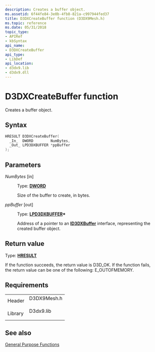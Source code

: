 ```yaml
---
description: Creates a buffer object.
ms.assetid: 6f44fe84-3e0b-4fb8-821a-c997944fed37
title: D3DXCreateBuffer function (D3DX9Mesh.h)
ms.topic: reference
ms.date: 05/31/2018
topic_type: 
- APIRef
- kbSyntax
api_name: 
- D3DXCreateBuffer
api_type: 
- LibDef
api_location: 
- d3dx9.lib
- d3dx9.dll
---
```


# D3DXCreateBuffer function

Creates a buffer object.

## Syntax


```C++
HRESULT D3DXCreateBuffer(
  _In_  DWORD        NumBytes,
  _Out_ LPD3DXBUFFER *ppBuffer
);
```



## Parameters

<dl> <dt>

*NumBytes* \[in\]
</dt> <dd>

Type: **[**DWORD**](../winprog/windows-data-types.md)**

Size of the buffer to create, in bytes.

</dd> <dt>

*ppBuffer* \[out\]
</dt> <dd>

Type: **[**LPD3DXBUFFER**](id3dxbuffer.md)\***

Address of a pointer to an [**ID3DXBuffer**](id3dxbuffer.md) interface, representing the created buffer object.

</dd> </dl>

## Return value

Type: **[**HRESULT**](https://msdn.microsoft.com/library/Bb401631(v=MSDN.10).aspx)**

If the function succeeds, the return value is D3D\_OK. If the function fails, the return value can be one of the following: E\_OUTOFMEMORY.

## Requirements



|                    |                                                                                        |
|--------------------|----------------------------------------------------------------------------------------|
| Header<br/>  | <dl> <dt>D3DX9Mesh.h</dt> </dl> |
| Library<br/> | <dl> <dt>D3dx9.lib</dt> </dl>   |



## See also

<dl> <dt>

[General Purpose Functions](dx9-graphics-reference-d3dx-functions-general-purpose.md)
</dt> </dl>

 

 
